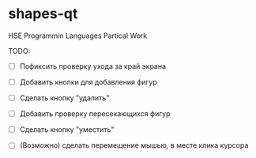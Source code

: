 # shapes-qt
HSE Programmin Languages Partical Work

TODO:
- [ ] Пофиксить проверку ухода за край экрана
- [ ] Добавить кнопки для добавления фигур
- [ ] Сделать кнопку "удалить"
- [ ] Добавить проверку пересекающихся фигур
- [ ] Сделать кнопку "уместить"
- [ ] (Возможно) сделать перемещение мышью, в месте клика курсора
  
